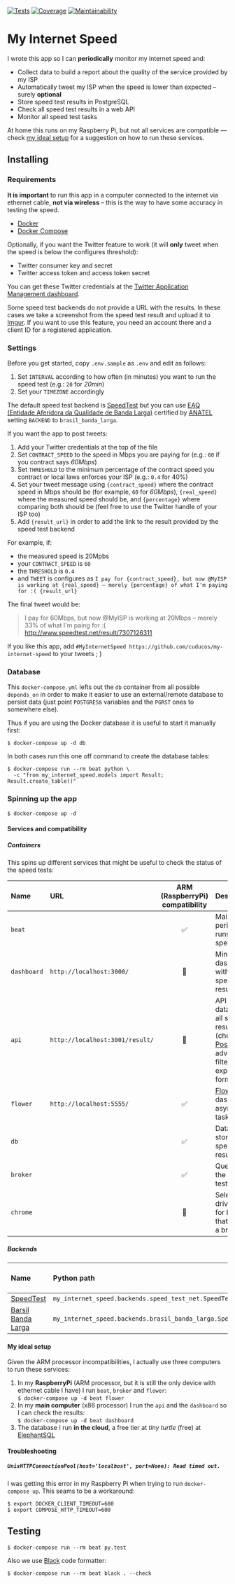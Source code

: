[![Tests](https://img.shields.io/travis/cuducos/my-internet-speed.svg)](https://travis-ci.org/cuducos/my-internet-speed)
[![Coverage](https://img.shields.io/codeclimate/coverage/cuducos/my-internet-speed.svg)](https://codeclimate.com/github/cuducos/my-internet-speed)
[![Maintainability](https://img.shields.io/codeclimate/maintainability-percentage/cuducos/my-internet-speed.svg)](https://codeclimate.com/github/cuducos/my-internet-speed)

# My Internet Speed

I wrote this app so I can **periodically** monitor my internet speed and:

* Collect data to build a report about the quality of the service provided by
  my ISP
* Automatically tweet my ISP when the speed is lower than expected – surely
  **optional**
* Store speed test results in PostgreSQL
* Check all speed test results in a web API
* Monitor all speed test tasks

At home this runs on my Raspberry Pi, but not all services are compatible —
check [my ideal setup](#my-ideal-setup) for a suggestion on how to run these
services.

## Installing

### Requirements

**It is important** to run this app in a computer connected to the internet via
ethernet cable, **not via wireless** – this is the way to have some accuracy in
testing the speed.

* [Docker](https://docs.docker.com/install/)
* [Docker Compose](https://docs.docker.com/compose/install/)

Optionally, if you want the Twitter feature to work (it will **only** tweet
when the speed is below the configures threshold):

* Twitter consumer key and secret
* Twitter access token and access token secret

You can get these Twitter credentials at the [Twitter Application Management
dashboard](https://apps.twitter.com/).

Some speed test backends do not provide a URL with the results. In these cases
we take a screenshot from the speed test result and upload it to
[Imgur](https://imgur.com/). If you want to use this feature, you need an
account there and a client ID for a registered application.

### Settings

Before you get started, copy `.env.sample` as `.env` and edit as follows:

1. Set `INTERVAL` according to how often (in minutes) you want to run the speed
   test (e.g.: `20` for _20min_)
1. Set your `TIMEZONE` accordingly

The default speed test backend is [SpeedTest](https://speedtest.net) but you
can use
[EAQ (Entidade Aferidora da Qualidade de Banda Larga)](http://www.brasilbandalarga.com.br/)
certified by [ANATEL](https://www.anatel.gov.br/) setting `BACKEND` to
`brasil_banda_larga`.

If you want the app to post tweets:

1. Add your Twitter credentials at the top of the file
1. Set `CONTRACT_SPEED` to the speed in Mbps you are paying for (e.g.: `60` if
   you contract says _60Mbps_)
1. Set `THRESHOLD` to the minimum percentage of the contract speed you contract
   or local laws enforces your ISP (e.g.: `0.4` for 40%)
1. Set your tweet message using `{contract_speed}` where the contract speed in
   Mbps should be (for example, `60` for _60Mbps_), `{real_speed}` where the
   measured speed should be, and `{percentage}` where comparing both should be
   (feel free to use the Twitter handle of your ISP too)
1. Add `{result_url}` in order to add the link to the result provided by the
   speed test backend

For example, if:

* the measured speed is 20Mpbs
* your `CONTRACT_SPEED` is `60`
* the `THRESHOLD` is `0.4`
* and `TWEET` is configures as  `I pay for {contract_speed}, but now @MyISP is
  working at {real_speed} – merely {percentage} of what I'm paying for :(
  {result_url}`

The final tweet would be:

> I pay for 60Mbps, but now @MyISP is working at 20Mbps – merely 33% of what
> I'm paing for :( http://www.speedtest.net/result/7307126311

If you like this app, add `#MyInternetSpeed
https://github.com/cuducos/my-internet-speed` to your tweets ; )

### Database

This `docker-compose.yml` lefts out the `db` container from all possible
`depends_on` in order to make it easier to use an external/remote database to
persist data (just point `POSTGRES`s variables and the `PGRST` ones to
somewhere else).

Thus if you are using the Docker database it is useful to start it manually
first:

```console
$ docker-compose up -d db
```

In both cases run this one off command to create the database tables:

```console
$ docker-compose run --rm beat python \
  -c "from my_internet_speed.models import Result; Result.create_table()"
```

### Spinning up the app

```console
$ docker-compose up -d
```

#### Services and compatibility

##### Containers

This spins up different services that might be useful to check the status of
the speed tests:

| Name | URL |  ARM (RaspberryPi) compatibility | Description |
|:-----|:----|:--------------------------------:|:------------|
| `beat` | | ✅ | Main app that periodically runs the speed tests |
| `dashboard` | `http://localhost:3000/` | 🚫 | Minimalist dashboard with monthly speed test results |
| `api` | `http://localhost:3001/result/` | 🚫 | API to the database with all speed test results (check [Postgrest](https://postgrest.org/en/v5.0/api.html) for advanced filtering and exporting formats) |
| `flower` | `http://localhost:5555/` | ✅ | [Flower](https://flower.readthedocs.io/) dashboard for asynchronous tasks |
| `db` | | ✅ | Database to store the speed test results |
| `broker` | | ✅ | Queue to run the speed tests |
| `chrome` | | 🚫 | Selenium web driver used for backends that requires a browser |

##### Backends

| Name | Python path | ARM (RaspberryPi) compatibility |
|:-----|:------------|:-------------------------------:|
| [SpeedTest](https://speedtest.net/) | `my_internet_speed.backends.speed_test_net.SpeedTest` | ✅ |
| [Barsil Banda Larga](http://www.brasilbandalarga.com.br/) | `my_internet_speed.backends.brasil_banda_larga.SpeedTest` | 🚫 |

#### My ideal setup

Given the ARM processor incompatibilities, I actually use three computers to
run these services:

1. In my **RaspberryPi** (ARM processor, but it is still the only device with
ethernet cable I have) I run `beat`, `broker` and `flower`:<br>
`$ docker-compose up -d beat flower`
2. In my **main computer** (x86 processor) I run the `api` and the `dashboard`
so I can check the results:<br>`$ docker-compose up -d beat dashboard`
3. The database I run **in the cloud**, a free tier at _tiny turtle_ (free) at
[ElephantSQL](https://www.elephantsql.com/)

#### Troubleshooting

##### `UnixHTTPConnectionPool(host='localhost', port=None): Read timed out.`

I was getting this error in my Raspberry Pi when trying to run `docker-compose
up`. This seams to be a workaround:

```console
$ export DOCKER_CLIENT_TIMEOUT=600
$ export COMPOSE_HTTP_TIMEOUT=600
```

## Testing

```console
$ docker-compose run --rm beat py.test
```

Also we use [Black](https://github.com/ambv/black) code formatter:

```console
$ docker-compose run --rm beat black . --check
```
